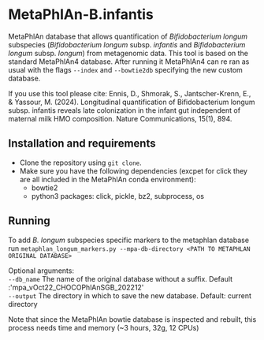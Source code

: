 # MetaPhlAn-B.infantis
MetaPhlAn database that allows quantification of _Bifidobacterium longum_ subspecies (_Bifidobacterium longum_ subsp. _infantis_ and _Bifidobacterium longum_ subsp. _longum_) from metagenomic data. 
This tool is based on the standard MetaPhlAn4 database. After running it MetaPhlAn4 can re ran as usual with the flags `--index` and `--bowtie2db` specifying the new custom database. 

If you use this tool please cite: 
Ennis, D., Shmorak, S., Jantscher-Krenn, E., & Yassour, M. (2024). Longitudinal quantification of Bifidobacterium longum subsp. infantis reveals late colonization in the infant gut independent of maternal milk HMO composition. Nature Communications, 15(1), 894.

## Installation and requirements
* Clone the repository using `git clone`.
* Make sure you have the following dependencies (excpet for click they are all included in the MetaPhlAn conda environment):
  * bowtie2
  * python3 packages: click, pickle, bz2, subprocess, os
 
## Running
To add _B. longum_ subspecies specific markers to the metaphlan database run
`metaphlan_longum_markers.py --mpa-db-directory <PATH TO METAPHLAN ORIGINAL DATABASE>`

Optional arguments:  
`--db_name`   The name of the original database without a suffix. Default :'mpa_vOct22_CHOCOPhlAnSGB_202212'  
`--output`    The directory in which to save the new database. Default: current directory

Note that since the MetaPhlAn bowtie database is inspected and rebuilt,  this process needs time and memory (~3 hours, 32g, 12 CPUs) 
